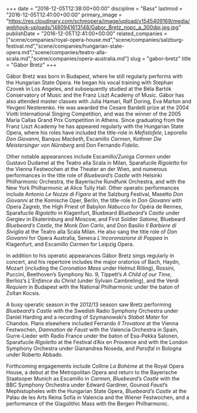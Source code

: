 +++
date = "2016-12-05T12:38:00+00:00"
discipline = "Bass"
lastmod = "2016-12-05T12:41:00+00:00"
primary_image = "https://res.cloudinary.com/schmopera/image/upload/v1545409169/media/webhook-uploads/1480941613148/Gabor_Bretz_nopc_a_300dpi.jpg.jpg"
publishDate = "2016-12-05T12:41:00+00:00"
related_companies = ["scene/companies/royal-opera-house.md","scene/companies/salzburg-festival.md","scene/companies/hungarian-state-opera.md","scene/companies/teatro-alla-scala.md","scene/companies/opera-australia.md"]
slug = "gabor-bretz"
title = "Gábor Bretz"
+++

Gábor Bretz was born in Budapest, where he still regularly performs with the Hungarian State Opera. He began his vocal training with Stephan Czovek in Los Angeles, and subsequently studied at the Béla Bartók Conservatory of Music and the Franz Liszt Academy of Music. Gábor has also attended master classes with Julia Hamari, Ralf Doring, Eva Marton and Yevgeni Nesterenko. He was awarded the Cesare Bardelli prize at the 2004 Viotti International Singing Competition, and was the winner of the 2005 Maria Callas Grand Prix Competition in Athens.
Since graduating from the Franz Liszt Academy he has appeared regularly with the Hungarian State Opera, where his roles have included the title-role in *Mefistofele*, Leporello *Don Giovanni*, Banquo *Macbeth*, Escamillo *Carmen*, Kothner *Die Meistersinger von Nürnberg* and Don Fernando *Fidelio*. 

Other notable appearances include Escamillo/Zuniga *Carmen* under Gustavo Dudamel at the Teatro alla Scala in Milan, Sparafucile *Rigoletto* for the Vienna Festwochen at the Theater an der Wien, and numerous performances in the title role of *Bluebeard’s Castle* with Helsinki Philharmonic Orchestra, the Bayerische Rundfunk Orchestra, and with the New York Philharmonic at Alice Tully Hall. Other operatic performances include Antonio *Le Nozze di Figaro* at the Salzburg Festival, Masetto *Don Giovanni* at the Komische Oper, Berlin, the title-role in *Don Giovanni* with Opera Zagreb, the High Priest of Babylon *Nabucco* for Opéra de Rennes, Sparafucile *Rigoletto* in Klagenfurt, Bluebeard *Bluebeard’s Castle* under Gergiev in Ekaterinburg and Moscow, and First Soldier *Salome*, Bluebeard *Bluebeard’s Castle*, the Monk *Don Carlo*, and Don Basilio *Il Barbiere di Siviglia* at the Teatro alla Scala Milan. He also sang the title role of *Don Giovanni* for Opera Australia, Seneca *L’incoronazione di Poppea* in Klagenfurt, and Escamillo *Carmen* for Leipzig Opera.

In addition to his operatic appearances Gábor Bretz sings regularly in concert, and his repertoire includes the major oratorios of Bach, Haydn, Mozart (including the *Coronation Mass* under Helmut Rilling), Rossini, Puccini, Beethoven’s Symphony No. 9, Tippett’s *A Child of our Time*, Berlioz’s *L’Enfance du Christ* (under Sylvain Cambreling), and the Verdi *Requiem* in Budapest with the National Philharmonic under the baton of Zoltan Kocsis.

A busy operatic season in the 2012/13 season saw Bretz performing *Bluebeard’s Castle* with the Swedish Radio Symphony Orchestra under Daniel Harding and a recording of Szymanowski’s *Stabat Mater* for Chandos. Plans elsewhere included Ferrando *Il Trovatore* at the Vienna Festwochen, *Damnation de Faust* with the Valencia Orchestra in Spain, Gurre-Lieder with Radio France under the baton of Esa-Pekka Salonen, Sparafucile *Rigoletto* at the Festival d’Aix en Provence and with the London Symphony Orchestra under Gianandrea Noseda, and *Parsifal* in Bologna under Roberto Abbado.

Forthcoming engagements include Colline *La Bohème* at the Royal Opera House, a debut at the Metropolitan Opera and return to the Bayerische Staatsoper Munich as Escamillo in *Carmen*, *Bluebeard’s Castle* with the BBC Symphony Orchestra under Edward Gardiner, Gounod *Faust*’s Mephistopheles with the Hungarian State Opera, *Bluebeard’s Castle* at the Palau de les Arts Reina Sofía in Valencia and the Wiener Festwochen, and a performance of the Glagolithic Mass with the Bergen Philharmonic.
